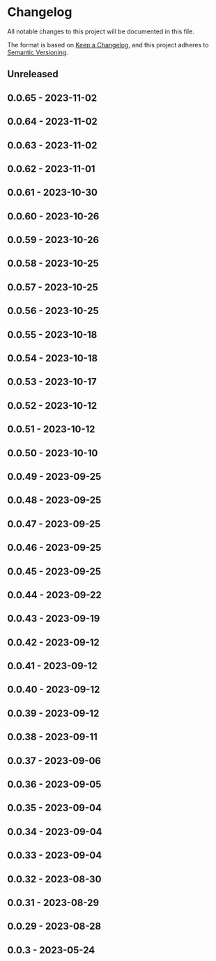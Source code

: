# Changelog

All notable changes to this project will be documented in this file.

The format is based on [Keep a Changelog](https://keepachangelog.com/en/1.0.0/),
and this project adheres to [Semantic Versioning](https://semver.org/spec/v2.0.0.html).

## Unreleased

## 0.0.65 - 2023-11-02

## 0.0.64 - 2023-11-02

## 0.0.63 - 2023-11-02

## 0.0.62 - 2023-11-01

## 0.0.61 - 2023-10-30

## 0.0.60 - 2023-10-26

## 0.0.59 - 2023-10-26

## 0.0.58 - 2023-10-25

## 0.0.57 - 2023-10-25

## 0.0.56 - 2023-10-25

## 0.0.55 - 2023-10-18

## 0.0.54 - 2023-10-18

## 0.0.53 - 2023-10-17

## 0.0.52 - 2023-10-12

## 0.0.51 - 2023-10-12

## 0.0.50 - 2023-10-10

## 0.0.49 - 2023-09-25

## 0.0.48 - 2023-09-25

## 0.0.47 - 2023-09-25

## 0.0.46 - 2023-09-25

## 0.0.45 - 2023-09-25

## 0.0.44 - 2023-09-22

## 0.0.43 - 2023-09-19

## 0.0.42 - 2023-09-12

## 0.0.41 - 2023-09-12

## 0.0.40 - 2023-09-12

## 0.0.39 - 2023-09-12

## 0.0.38 - 2023-09-11

## 0.0.37 - 2023-09-06

## 0.0.36 - 2023-09-05

## 0.0.35 - 2023-09-04

## 0.0.34 - 2023-09-04

## 0.0.33 - 2023-09-04

## 0.0.32 - 2023-08-30

## 0.0.31 - 2023-08-29

## 0.0.29 - 2023-08-28

## 0.0.3 - 2023-05-24
